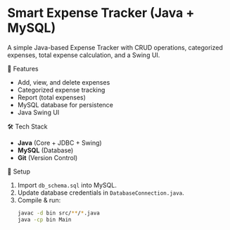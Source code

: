 # Smart Expense Tracker (Java + MySQL)

A simple Java-based Expense Tracker with CRUD operations, categorized expenses, total expense calculation, and a Swing UI.

🚀 Features
- Add, view, and delete expenses
- Categorized expense tracking
- Report (total expenses)
- MySQL database for persistence
- Java Swing UI

🛠 Tech Stack
- **Java** (Core + JDBC + Swing)
- **MySQL** (Database)
- **Git** (Version Control)

📂 Setup
1. Import `db_schema.sql` into MySQL.
2. Update database credentials in `DatabaseConnection.java`.
3. Compile & run:
   ```bash
   javac -d bin src/**/*.java
   java -cp bin Main

